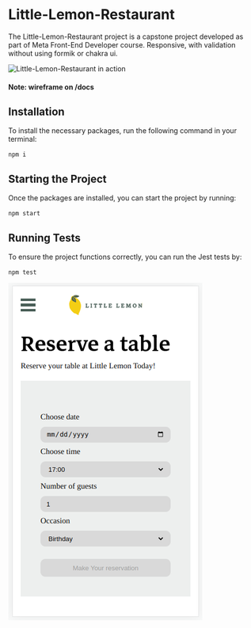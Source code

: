 # Little-Lemon-Restaurant

The Little-Lemon-Restaurant project is a capstone project developed as part of Meta Front-End Developer course. Responsive, with validation without using formik or chakra ui.

![Little-Lemon-Restaurant in action](/docs/example.gif)

#### Note: wireframe on /docs

## Installation

To install the necessary packages, run the following command in your terminal:

```
npm i
```

## Starting the Project

Once the packages are installed, you can start the project by running:

```
npm start
```

## Running Tests

To ensure the project functions correctly, you can run the Jest tests by:

```
npm test
```

![Little-Lemon-Restaurant in action](/docs/responsive.png)
